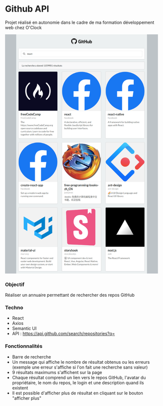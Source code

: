 # Github API

Projet réalisé en autonomie dans le cadre de ma formation développement web chez O'Clock

![resultat](./resultat.png)

### Objectif

Réaliser un annuaire permettant de rechercher des repos GitHub

### Techno

* React
* Axios
* Semantic UI
* API : https://api.github.com/search/repositories?q=

### Fonctionnalités

* Barre de recherche
* Un message qui affiche le nombre de résultat obtenus ou les erreurs (exemple une erreur s'affiche si l'on fait une recherche sans valeur)
* 9 résultats maximums s'affichent sur la page
* Chaque résultat comprend un lien vers le repos GitHub, l'avatar du propriétaire, le nom du repos, le login et une description quand ils existent
* Il est possible d'afficher plus de résultat en cliquant sur le bouton "afficher plus"
